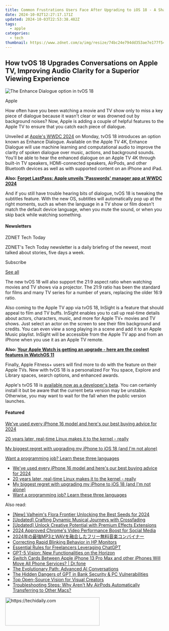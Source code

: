 ```yaml
---
title: Common Frustrations Users Face After Upgrading to iOS 18 - A Shared Experience
date: 2024-10-02T12:27:17.171Z
updated: 2024-10-03T22:53:38.482Z
tags:
  - apple
categories:
  - tech
thumbnail: https://www.zdnet.com/a/img/resize/74bc24e794dd353ae7e177f5407df4a4b168dd67/2024/09/17/14454a98-f7e5-4d5e-ada7-08bd016aeacf/2.jpg?width=278&height=156&fit=crop&auto=webp
---
```


## How tvOS 18 Upgrades Conversations on Apple TV, Improving Audio Clarity for a Superior Viewing Experience

![The Enhance Dialogue option in tvOS 18](https://www.zdnet.com/a/img/resize/426745c4dc337518ebe9925339acc37582b326e9/2024/06/11/17c82cc8-44f9-426c-98a1-acf8f6b70bf4/apple-tv-tvos18-enhance-dialogue.jpg?auto=webp&width=1280)

Apple

How often have you been watching a movie and TV show only to miss a key piece of dialogue because it wasn't clear or was drowned out by background noises? Now, Apple is adding a couple of helpful features to the Apple TV to ensure that you catch each piece of dialogue.

Unveiled at [Apple's WWDC 2024](https://www.zdnet.com/article/apple-wwdc-2024-recap-every-new-feature-in-ios-18-siri-ai-and-more/) on Monday, tvOS 18 introduces an option known as Enhance Dialogue. Available on the Apple TV 4K, Enhance Dialogue will use machine learning and computational audio to improve the clarity of spoken dialogue over music, actions, and background sounds. You'll be able to hear the enhanced dialogue on an Apple TV 4K through built-in TV speakers, HDMI-connected speakers, AirPods, and other Bluetooth devices as well as with supported content on an iPhone and iPad.

**Also: [Forget LastPass: Apple unveils 'Passwords' manager app at WWDC 2024](https://www.zdnet.com/article/forget-lastpass-apple-unveils-passwords-manager-app-at-wwdc-2024/)**

And if you still have trouble hearing bits of dialogue, tvOS 18 is tweaking the subtitles feature. With the new OS, subtitles will automatically pop up at the right moments, such as when the language in a TV show or film doesn't match the default device language, when you mute the sound, or when you skip back while watching something.

#### Newsletters

ZDNET Tech Today

ZDNET's Tech Today newsletter is a daily briefing of the newest, most talked about stories, five days a week.

 Subscribe

[See all](https://www.zdnet.com/newsletters/)

The new tvOS 18 will also support the 21:9 aspect ratio when watching movies and TV shows via a projector. The 21:9 ratio has been the standard for films and many TV series for a number of years, replacing the older 16:9 ratio.

Also coming to the Apple TV app via tvOS 18, InSight is a feature that should appeal to film and TV buffs. InSight enables you to call up real-time details about actors, characters, music, and more for Apple TV+ movies and TV shows. Just select an actor on the screen to see their film background and credits. You can even view a song playing in a scene and add it to an Apple Music playlist. InSight will be accessible from the Apple TV app and from an iPhone when you use it as an Apple TV remote.

**Also: [Your Apple Watch is getting an upgrade - here are the coolest features in WatchOS 11](https://www.zdnet.com/article/your-apple-watch-is-getting-an-upgrade-here-are-the-coolest-features-in-watchos-11/)**

Finally, Apple Fitness+ users will find more to do with the feature on their Apple TVs. New with tvOS 18 is a personalized For You space, Explore and Library spaces, search options, and enhanced awards.

Apple's tvOS 18 is [available now as a developer's beta](https://developer.apple.com/download/). You can certainly install it but be aware that the current beta version may be unstable. Otherwise, you may want to wait for the fall when the public version launches.

#### Featured

[We've used every iPhone 16 model and here's our best buying advice for 2024](https://www.zdnet.com/article/iphone-16-pro-max-buying-advice-2024/ "We've used every iPhone 16 model and here's our best buying advice for 2024")

[20 years later, real-time Linux makes it to the kernel - really](https://www.zdnet.com/article/20-years-later-real-time-linux-makes-it-to-the-kernel-really/ "20 years later, real-time Linux makes it to the kernel - really")

[My biggest regret with upgrading my iPhone to iOS 18 (and I'm not alone)](https://www.zdnet.com/article/my-biggest-regret-with-upgrading-my-iphone-to-ios-18-and-im-not-alone/ "My biggest regret with upgrading my iPhone to iOS 18 (and I'm not alone)")

[Want a programming job? Learn these three languages](https://www.zdnet.com/article/want-a-programming-job-learn-these-three-languages/ "Want a programming job? Learn these three languages")

* [We've used every iPhone 16 model and here's our best buying advice for 2024](https://www.zdnet.com/article/iphone-16-pro-max-buying-advice-2024/ "We've used every iPhone 16 model and here's our best buying advice for 2024")
* [20 years later, real-time Linux makes it to the kernel - really](https://www.zdnet.com/article/20-years-later-real-time-linux-makes-it-to-the-kernel-really/ "20 years later, real-time Linux makes it to the kernel - really")
* [My biggest regret with upgrading my iPhone to iOS 18 (and I'm not alone)](https://www.zdnet.com/article/my-biggest-regret-with-upgrading-my-iphone-to-ios-18-and-im-not-alone/ "My biggest regret with upgrading my iPhone to iOS 18 (and I'm not alone)")
* [Want a programming job? Learn these three languages](https://www.zdnet.com/article/want-a-programming-job-learn-these-three-languages/ "Want a programming job? Learn these three languages")

<ins class="adsbygoogle"
     style="display:block"
     data-ad-format="autorelaxed"
     data-ad-client="ca-pub-7571918770474297"
     data-ad-slot="1223367746"></ins>

<ins class="adsbygoogle"
     style="display:block"
     data-ad-client="ca-pub-7571918770474297"
     data-ad-slot="8358498916"
     data-ad-format="auto"
     data-full-width-responsive="true"></ins>

<span class="atpl-alsoreadstyle">Also read:</span>
<div><ul>
<li><a href="https://screen-capture.techidaily.com/new-valheims-flora-frontier-unlocking-the-best-seeds-for-2024/"><u>[New] Valheim's Flora Frontier Unlocking the Best Seeds for 2024</u></a></li>
<li><a href="https://extra-lessons.techidaily.com/updated-crafting-dynamic-musical-journeys-with-crossfading/"><u>[Updated] Crafting Dynamic Musical Journeys with Crossfading</u></a></li>
<li><a href="https://some-guidance.techidaily.com/updated-unlock-creative-potential-with-premium-effects-extensions/"><u>[Updated] Unlock Creative Potential with Premium Effects Extensions</u></a></li>
<li><a href="https://facebook-clips.techidaily.com/2024-approved-chromes-video-performance-boost-for-social-media/"><u>2024 Approved Chrome's Video Performance Boost for Social Media</u></a></li>
<li><a href="https://blog-min.techidaily.com/2024mp3wav/"><u>2024年の最強MP3とWAVを融合したフリー無料音楽コンバイナー</u></a></li>
<li><a href="https://network-issues.techidaily.com/correcting-rapid-blinking-behavior-in-hp-monitors/"><u>Correcting Rapid Blinking Behavior in HP Monitors</u></a></li>
<li><a href="https://tech-hub.techidaily.com/essential-rules-for-freelancers-leveraging-chatgpt/"><u>Essential Rules for Freelancers Leveraging ChatGPT</u></a></li>
<li><a href="https://tech-hub.techidaily.com/gpt-5-vision-new-functionalities-on-the-horizon/"><u>GPT-5 Vision: New Functionalities on the Horizon</u></a></li>
<li><a href="https://iphone-transfer.techidaily.com/switch-cards-between-apple-iphone-13-pro-max-and-other-iphones-will-move-all-phone-services-drfone-by-drfone-transfer-from-ios/"><u>Switch Cards Between Apple iPhone 13 Pro Max and other iPhones Will Move All Phone Services? | Dr.fone</u></a></li>
<li><a href="https://tech-hub.techidaily.com/the-evolutionary-path-advanced-ai-conversations/"><u>The Evolutionary Path: Advanced AI Conversations</u></a></li>
<li><a href="https://tech-hub.techidaily.com/the-hidden-dangers-of-gpt-in-bank-security-and-pc-vulnerabilities/"><u>The Hidden Dangers of GPT in Bank Security & PC Vulnerabilities</u></a></li>
<li><a href="https://tech-hub.techidaily.com/top-open-source-vision-for-visual-creators/"><u>Top Open-Source Vision for Visual Creators</u></a></li>
<li><a href="https://fox-that.techidaily.com/troubleshooting-steps-why-arent-my-airpods-automatically-transferring-to-other-macs/"><u>Troubleshooting Steps: Why Aren't My AirPods Automatically Transferring to Other Macs?</u></a></li>
</ul></div>

<!-- affiliate ads begin -->
<a href="https://review-au.sjv.io/c/5597632/2098704/14409" target="_top" id="2098704">
  <img src="//a.impactradius-go.com/display-ad/14409-2098704" border="0" alt="https://techidaily.com" width="300" height="90"/>
</a>
<img height="0" width="0" src="https://review-au.sjv.io/i/5597632/2098704/14409" style="position:absolute;visibility:hidden;" border="0" />
<!-- affiliate ads end -->

